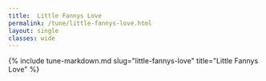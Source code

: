 ```yaml
---
title:  Little Fannys Love
permalink: /tune/little-fannys-love.html
layout: single
classes: wide
---
```

{% include tune-markdown.md slug="little-fannys-love" title="Little Fannys Love" %}
